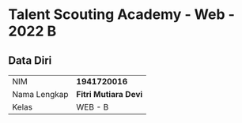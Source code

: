 # Talent Scouting Academy - Web - 2022 B

## Data Diri

|  |  |
|--|--|
| NIM | **1941720016** |
| Nama Lengkap | **Fitri Mutiara Devi** |
| Kelas | WEB - B |